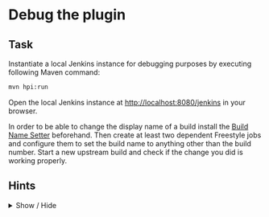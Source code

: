 # Debug the plugin

## Task

Instantiate a local Jenkins instance for debugging purposes by executing following Maven command:

```bash
mvn hpi:run
```

Open the local Jenkins instance at [http://localhost:8080/jenkins](http://localhost:8080/jenkins) in your browser.

In order to be able to change the display name of a build install the [Build Name Setter](http://wiki.jenkins.io/display/JENKINS/Build+Name+Setter+Plugin) beforehand. Then create at least two dependent Freestyle jobs and configure them to set the build name to anything other than the build number. Start a new upstream build and check if the change you did is working properly.

## Hints
<details>
  <summary>Show / Hide</summary>

- Create an upstream job that triggers a downstream job
- Set the build name in the Build Environment section
- The default build trigger can be selected from post-build actions
</details>
